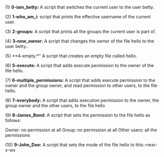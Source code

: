(1) **0-iam_betty:** A script that switches the current user to the user betty.


(2) **1-who_am_i:** script that prints the effective username of the current user.


(3) **2-groups:** A script that prints all the groups the current user is part of.


(4) **3-new_owner:** A script that changes the owner of the file hello to the user betty..


(5) **4-empty:*" A script that creates an empty file called hello.


(6) **5-execute:** A script that adds execute permission to the owner of the file hello.


(7) **6-multiple_permissions:** A script that adds execute permission to the owner and the group owner, and read permission to other users, to the file hello.


(8) **7-everybody:** A script that adds execution permission to the owner, the group owner and the other users, to the file hello


(9) **8-James_Bond:** A script that sets the permission to the file hello as follows:

Owner: no permission at all
Group: no permission at all
Other users: all the permissions


(10) **9-John_Doe:** A script that sets the mode of the file hello to this:-rwxr-x-wx
